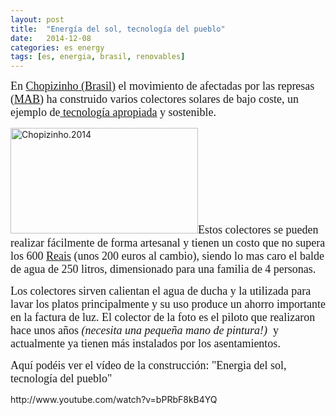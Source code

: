 ```yaml
---
layout: post
title:  "Energía del sol, tecnología del pueblo"
date:   2014-12-08
categories: es energy
tags: [es, energia, brasil, renovables]
---
```

<p><span style="font-family:Ubuntu Light;"><span style="font-size:large;">En <a title="Chopizinho" href="http://pt.wikipedia.org/wiki/Chopinzinho" target="_blank">Chopizinho (Brasil)</a> el movimiento de afectadas por las represas (<a title="MAB" href="http://mabnacional.org.br/" target="_blank">MAB</a>) ha construido varios colectores solares de bajo coste, un ejemplo de<a title="Tecnología Apropiada" href="http://es.wikipedia.org/wiki/Tecnolog%C3%ADa#Tecnolog.C3.ADas_apropiadas" target="_blank"> tecnología apropiada</a> y sostenible. </span></span></p>
<p><a href="https://izaroblog.files.wordpress.com/2014/12/dsc00006.jpg"><img class="aligncenter size-medium wp-image-1579" src="https://izaroblog.files.wordpress.com/2014/12/dsc00006.jpg?w=300" alt="Chopizinho.2014" width="300" height="169"></a><!--more--><span style="font-family:Ubuntu Light;"><span style="font-size:large;">Estos colectores se pueden realizar fácilmente de forma artesanal y tienen un costo que no supera los 600 <a title="Reais" href="http://es.wikipedia.org/wiki/Real_brasile%C3%B1o" target="_blank">Reais</a> (unos 200 euros al cambio), siendo lo mas caro el balde de agua de 250 litros, dimensionado para una familia de 4 personas. </span></span></p>
<p><span style="font-family:Ubuntu Light;"><span style="font-size:large;">Los colectores sirven calientan el agua de ducha y la utilizada para lavar los platos principalmente y su uso produce un ahorro importante en la factura de luz. El colector de la foto es el piloto que realizaron hace unos años <em><span style="font-family:Ubuntu Light;"><span style="font-size:large;">(necesita una pequeña mano de pintura!)</span></span></em>&nbsp; y actualmente ya tienen más instalados por los asentamientos.</span></span></p>
<p><span style="font-family:Ubuntu Light;"><span style="font-size:large;"> Aquí podéis ver el vídeo de la construcción: "Energia del sol, tecnología del pueblo"<br>
</span></span></p>
<p>http://www.youtube.com/watch?v=bPRbF8kB4YQ</p>
